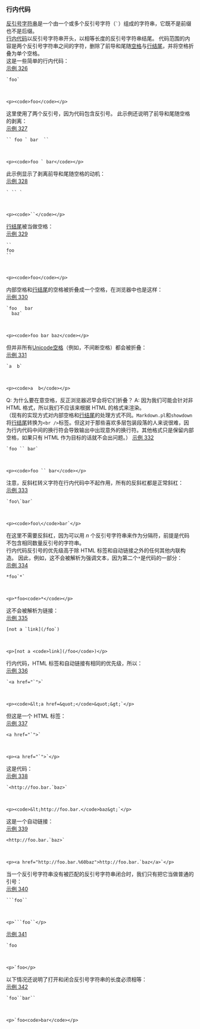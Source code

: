 ### 行内代码

[反引号字符串](https://github.github.com/gfm/#backtick-string)是一个由一个或多个反引号字符（`` ` ``）组成的字符串，它既不是前缀也不是后缀。  
[行内代码](https://github.github.com/gfm/#code-span)以反引号字符串开头，以相等长度的反引号字符串结尾。 代码范围的内容是两个反引号字符串之间的字符，删除了前导和尾随[空格](https://github.github.com/gfm/#whitespace)与[行结尾](https://github.github.com/gfm/#line-ending)，并将空格折叠为单个空格。  
这是一些简单的行内代码：  
[示例 326](https://github.github.com/gfm/#example-326)  

    `foo`

   

    <p><code>foo</code></p>

这里使用了两个反引号，因为代码包含反引号。 此示例还说明了前导和尾随空格的剥离：  
[示例 327](https://github.github.com/gfm/#example-327)  

    `` foo ` bar  ``

   

    <p><code>foo ` bar</code></p>

此示例显示了剥离前导和尾随空格的动机：  
[示例 328](https://github.github.com/gfm/#example-328)  

    ` `` `

   

    <p><code>``</code></p>

[行结尾](https://github.github.com/gfm/#line-ending)被当做空格：  
[示例 329](https://github.github.com/gfm/#example-329)  

    ``
    foo
    ``

   

    <p><code>foo</code></p>

内部空格和[行结尾](https://github.github.com/gfm/#line-ending)的空格被折叠成一个空格，在浏览器中也是这样：  
[示例 330](https://github.github.com/gfm/#example-330)  

    `foo   bar
      baz`

   

    <p><code>foo bar baz</code></p>

但并非所有[Unicode空格](https://github.github.com/gfm/#unicode-whitespace)（例如，不间断空格）都会被折叠：  
[示例 331](https://github.github.com/gfm/#example-331)  

    `a  b`

   

    <p><code>a  b</code></p>

Q: 为什么要在意空格，反正浏览器迟早会将它们折叠？ A: 因为我们可能会针对非 HTML 格式，所以我们不应该来根据 HTML 的格式来渲染。  
（现有的实现方式对内部空格和[行结尾](https://github.github.com/gfm/#line-ending)的处理方式不同。`Markdown.pl`和`showdown`将[行结尾](https://github.github.com/gfm/#line-ending)转换为`<br />`标签。但这对于那些喜欢多层包装段落的人来说很难，因为行内代码中间的换行符会导致输出中出现意外的换行符。其他格式只是保留内部空格，如果只有 HTML 作为目标的话就不会出问题。） 
[示例 332](https://github.github.com/gfm/#example-332)  

    `foo `` bar`

   

    <p><code>foo `` bar</code></p>

注意，反斜杠转义字符在行内代码中不起作用，所有的反斜杠都是正常斜杠：  
[示例 333](https://github.github.com/gfm/#example-333)  

    `foo\`bar`

   

    <p><code>foo\</code>bar`</p>

在这里不需要反斜杠，因为可以用 _n_ 个反引号字符串来作为分隔符，前提是代码不包含相同数量反引号的字符串。  
行内代码反引号的优先级高于除 HTML 标签和自动链接之外的任何其他内联构造。 因此，例如，这不会被解析为强调文本，因为第二个`*`是代码的一部分：  
[示例 334](https://github.github.com/gfm/#example-334)  

    *foo`*`

   

    <p>*foo<code>*</code></p>

这不会被解析为链接：  
[示例 335](https://github.github.com/gfm/#example-335)  

    [not a `link](/foo`)

   

    <p>[not a <code>link](/foo</code>)</p>

行内代码，HTML 标签和自动链接有相同的优先级，所以：  
[示例 336](https://github.github.com/gfm/#example-336)  

    `<a href="`">`

   

    <p><code>&lt;a href=&quot;</code>&quot;&gt;`</p>

但这是一个 HTML 标签：  
[示例 337](https://github.github.com/gfm/#example-337)  

    <a href="`">`

   

    <p><a href="`">`</p>

这是代码：  
[示例 338](https://github.github.com/gfm/#example-338)  

    `<http://foo.bar.`baz>`

   

    <p><code>&lt;http://foo.bar.</code>baz&gt;`</p>

这是一个自动链接：  
[示例 339](https://github.github.com/gfm/#example-339)  

    <http://foo.bar.`baz>`

   

    <p><a href="http://foo.bar.%60baz">http://foo.bar.`baz</a>`</p>

当一个反引号字符串没有被匹配的反引号字符串闭合时，我们只有把它当做普通的引号：  
[示例 340](https://github.github.com/gfm/#example-340)  

    ```foo``

   

    <p>```foo``</p>

[示例 341](https://github.github.com/gfm/#example-341)  

    `foo

   

    <p>`foo</p>

以下情况还说明了打开和闭合反引号字符串的长度必须相等：  
[示例 342](https://github.github.com/gfm/#example-342)  

    `foo``bar``

   

    <p>`foo<code>bar</code></p>
